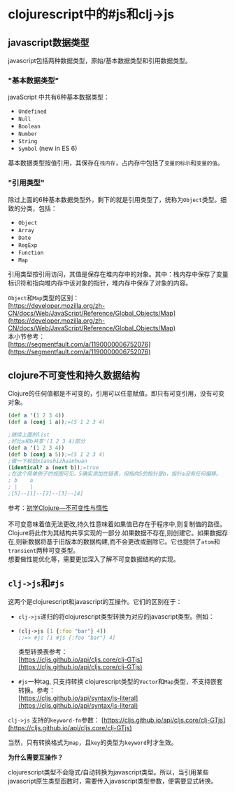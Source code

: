 # clojurescript中的#js和clj->js

## javascript数据类型

javascript包括两种数据类型，原始/基本数据类型和引用数据类型。<br />

### "基本数据类型"

javaScript 中共有6种基本数据类型：
- `Undefined`
- `Null`
- `Boolean`
- `Number`
- `String`
- `Symbol` (new in ES 6)

基本数据类型按值引用，其保存在`栈内存`，占内存中包括了`变量的标示`和`变量的值`。

### "引用类型"

除过上面的6种基本数据类型外，剩下的就是引用类型了，统称为`Object`类型。细致的分类，包括：

- `Object`
- `Array`
- `Date`
- `RegExp`
- `Function`
- `Map`

引用类型按引用访问，其值是保存在堆内存中的对象。其中：栈内存中保存了变量标识符和指向堆内存中该对象的指针，堆内存中保存了对象的内容。<br/>

`Object`和`Map`类型的区别：<br/>
[https://developer.mozilla.org/zh-CN/docs/Web/JavaScript/Reference/Global_Objects/Map](https://developer.mozilla.org/zh-CN/docs/Web/JavaScript/Reference/Global_Objects/Map)<br/>
本小节参考：<br/>
[https://segmentfault.com/a/1190000006752076](https://segmentfault.com/a/1190000006752076)

## clojure不可变性和持久数据结构
Clojure的任何值都是不可变的，引用可以任意赋值。即只有可变引用，没有可变对象。
```clojure
(def a '(1 2 3 4))
(def a (conj 1 a));=(5 1 2 3 4)

;继续上面的list
;好比a和b共享'(1 2 3 4)部分
(def a '(1 2 3 4))
(def b (conj a 5));=(5 1 2 3 4)
;做一下校验xianshizhuanhuan
(identical? a (next b));=true
;在这个简单例子的视图可见，5确实添加在链表，但指向5的指针是b，指针a没有任何偏移。
; b    a
; |    |
;[5]--[1]--[2]--[3]--[4]
```
参考：[初学Clojure—不可变性与惰性](http://huangzehong.me/2017/01/29/20170129-%E5%88%9D%E5%AD%A6Clojure%E2%80%94%E4%B8%8D%E5%8F%AF%E5%8F%98%E6%80%A7%E4%B8%8E%E6%83%B0%E6%80%A7/)<br />
<br />
不可变意味着值无法更改,持久性意味着如果值已存在于程序中,则复制值的路径。 Clojure将此作为其结构共享实现的一部分.如果数据不存在,则创建它。如果数据存在,则新数据将基于旧版本的数据构建,而不会更改或删除它。它也提供了`atom`和`transient`两种可变类型。<br/>
想要做性能优化等，需要更加深入了解不可变数据结构的实现。

## `clj->js`和`#js`

这两个是clojurescript和javascript的互操作。它们的区别在于：
- `clj->js`递归的将clojurescript类型转换为对应的javascript类型。例如：
- ```clojure
  (clj->js [1 {:foo "bar"} 4])
  ;;=> #js [1 #js {:foo "bar"} 4]
  ```
  类型转换表参考：<br/>
  [https://cljs.github.io/api/cljs.core/clj-GTjs](https://cljs.github.io/api/cljs.core/clj-GTjs)

- `#js`一种tag, 只支持转换 clojurescript类型的`Vector`和`Map`类型，不支持嵌套转换。参考：<br/>
  [https://cljs.github.io/api/syntax/js-literal](https://cljs.github.io/api/syntax/js-literal)

`clj->js` 支持的`keyword-fn`参数：
[https://cljs.github.io/api/cljs.core/clj-GTjs](https://cljs.github.io/api/cljs.core/clj-GTjs)

当然，只有转换格式为`map`，且`key`的类型为`keyword`时才生效。

**为什么需要互操作？**<br />

clojurescript类型不会隐式/自动转换为javascript类型。所以，当引用某些javascript原生类型函数时，需要传入javascript类型参数，便需要显式转换。
